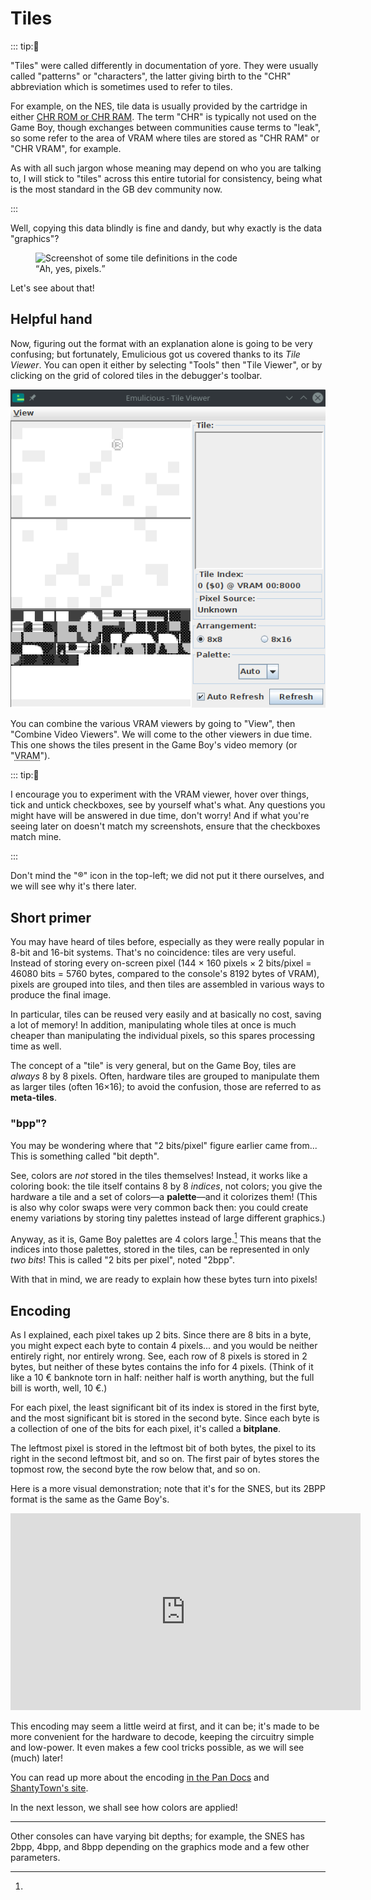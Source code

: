 # Tiles

::: tip:💭

"Tiles" were called differently in documentation of yore.
They were usually called "patterns" or "characters", the latter giving birth to the "CHR" abbreviation which is sometimes used to refer to tiles.

For example, on the NES, tile data is usually provided by the cartridge in either [CHR ROM or CHR RAM](http://wiki.nesdev.com/w/index.php/CHR_ROM_vs._CHR_RAM).
The term "CHR" is typically not used on the Game Boy, though exchanges between communities cause terms to "leak", so some refer to the area of VRAM where tiles are stored as "CHR RAM" or "CHR VRAM", for example.

As with all such jargon whose meaning may depend on who you are talking to, I will stick to "tiles" across this entire tutorial for consistency, being what is the most standard in the GB dev community now.

:::

Well, copying this data blindly is fine and dandy, but why exactly is the data "graphics"?

<figure>
  <img src="../assets/img/ah_yes_pixels.png" alt="Screenshot of some tile definitions in the code">
  <figcaption><q>Ah, yes, pixels.</q></figcaption>
</figure>

Let's see about that!

## Helpful hand

Now, figuring out the format with an explanation alone is going to be very confusing; but fortunately, Emulicious got us covered thanks to its *Tile Viewer*.
You can open it either by selecting "Tools" then "Tile Viewer", or by clicking on the grid of colored tiles in the debugger's toolbar.

![Screenshot of the Tile Viewer](../assets/img/vram_viewer.png)

You can combine the various VRAM viewers by going to "View", then "Combine Video Viewers".
We will come to the other viewers in due time.
This one shows the tiles present in the Game Boy's video memory (or "<abbr title="Video RAM">VRAM</abbr>").

::: tip:🤔

I encourage you to experiment with the VRAM viewer, hover over things, tick and untick checkboxes, see by yourself what's what. Any questions you might have will be answered in due time, don't worry! And if what you're seeing later on doesn't match my screenshots, ensure that the checkboxes match mine.

:::

Don't mind the "®" icon in the top-left; we did not put it there ourselves, and we will see why it's there later.

## Short primer

You may have heard of tiles before, especially as they were really popular in 8-bit and 16-bit systems.
That's no coincidence: tiles are very useful.
Instead of storing every on-screen pixel (144 × 160 pixels × 2 bits/pixel = 46080 bits = 5760 bytes, compared to the console's 8192 bytes of VRAM), pixels are grouped into tiles, and then tiles are assembled in various ways to produce the final image.

In particular, tiles can be reused very easily and at basically no cost, saving a lot of memory!
In addition, manipulating whole tiles at once is much cheaper than manipulating the individual pixels, so this spares processing time as well.

The concept of a "tile" is very general, but on the Game Boy, tiles are *always* 8 by 8 pixels.
Often, hardware tiles are grouped to manipulate them as larger tiles (often 16×16); to avoid the confusion, those are referred to as **meta-tiles**.

### "bpp"?

You may be wondering where that "2 bits/pixel" figure earlier came from...
This is something called "bit depth".

See, colors are *not* stored in the tiles themselves!
Instead, it works like a coloring book: the tile itself contains 8 by 8 *indices*, not colors; you give the hardware a tile and a set of colors—a **palette**—and it colorizes them!
(This is also why color swaps were very common back then: you could create enemy variations by storing tiny palettes instead of large different graphics.)

Anyway, as it is, Game Boy palettes are 4 colors large.[^pal_size]
This means that the indices into those palettes, stored in the tiles, can be represented in only *two bits*!
This is called "2 bits per pixel", noted "2bpp".

With that in mind, we are ready to explain how these bytes turn into pixels!

## Encoding

As I explained, each pixel takes up 2 bits.
Since there are 8 bits in a byte, you might expect each byte to contain 4 pixels... and you would be neither entirely right, nor entirely wrong.
See, each row of 8 pixels is stored in 2 bytes, but neither of these bytes contains the info for 4 pixels.
(Think of it like a 10 € banknote torn in half: neither half is worth anything, but the full bill is worth, well, 10 €.)

For each pixel, the least significant bit of its index is stored in the first byte, and the most significant bit is stored in the second byte.
Since each byte is a collection of one of the bits for each pixel, it's called a **bitplane**.

The leftmost pixel is stored in the leftmost bit of both bytes, the pixel to its right in the second leftmost bit, and so on.
The first pair of bytes stores the topmost row, the second byte the row below that, and so on.

Here is a more visual demonstration; note that it's for the SNES, but its 2BPP format is the same as the Game Boy's.

<iframe width="560" height="315" src="https://www.youtube-nocookie.com/embed/txkHN6izK2Y" title="YouTube video player" frameborder="0" allow="accelerometer; autoplay; clipboard-write; encrypted-media; gyroscope; picture-in-picture" allowfullscreen></iframe>

This encoding may seem a little weird at first, and it can be; it's made to be more convenient for the hardware to decode, keeping the circuitry simple and low-power.
It even makes a few cool tricks possible, as we will see (much) later!

You can read up more about the encoding [in the Pan Docs](https://gbdev.io/pandocs/Tile_Data.html) and [ShantyTown's site](https://www.huderlem.com/demos/gameboy2bpp.html).

In the next lesson, we shall see how colors are applied!

---

[^pal_size]:
Other consoles can have varying bit depths; for example, the SNES has 2bpp, 4bpp, and 8bpp depending on the graphics mode and a few other parameters.
